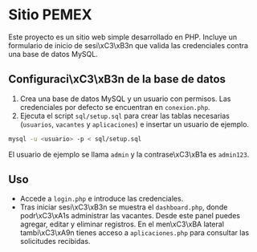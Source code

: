 # Sitio PEMEX

Este proyecto es un sitio web simple desarrollado en PHP. Incluye un formulario de inicio de sesi\xC3\xB3n que valida las credenciales contra una base de datos MySQL.

## Configuraci\xC3\xB3n de la base de datos

1. Crea una base de datos MySQL y un usuario con permisos. Las credenciales por defecto se encuentran en `conexion.php`.
2. Ejecuta el script `sql/setup.sql` para crear las tablas necesarias (`usuarios`, `vacantes` y `aplicaciones`) e insertar un usuario de ejemplo.

```bash
mysql -u <usuario> -p < sql/setup.sql
```

El usuario de ejemplo se llama `admin` y la contrase\xC3\xB1a es `admin123`.

## Uso

- Accede a `login.php` e introduce las credenciales.
- Tras iniciar sesi\xC3\xB3n se muestra el `dashboard.php`, donde podr\xC3\xA1s administrar las vacantes. Desde este panel puedes agregar, editar y eliminar registros. En el men\xC3\xBA lateral tambi\xC3\xA9n tienes acceso a `aplicaciones.php` para consultar las solicitudes recibidas.

